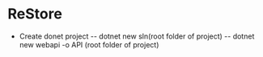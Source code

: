 # ReStore

- Create donet project
  -- dotnet new sln(root folder of project)
  -- dotnet new webapi -o API (root folder of project)

